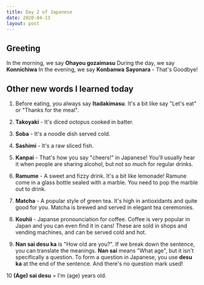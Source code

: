 ```yaml
---
title: Day 2 of Japanese
date: 2020-04-13
layout: post
---
```


## Greeting
In the morning, we say **Ohayou gozaimasu**
During the day, we say **Konnichiwa**
In the evening, we say **Konbanwa**
**Sayonara** - That's Goodbye!

## Other new words I learned today

1. Before eating, you always say **Itadakimasu**. It's a bit like say "Let's eat" or "Thanks for the meal".

2. **Takoyaki** - It's diced octopus cooked in batter.

3. **Soba** - It's a noodle dish served cold.

4. **Sashimi** - It's a raw sliced fish.

5. **Kanpai** - That's how you say "cheers!" in Japanese! You'll usually hear it when people are sharing alcohol, but not so much for regular drinks.

6. **Ramume** - A sweet and fizzy drink. It's a bit like lemonade! Ramune come in a glass bottle sealed with a marble. You need to pop the marble out to drink.

7. **Matcha** - A popular style of green tea. It's high in antioxidants and quite good for you. Matcha is brewed and served in elegant tea ceremonies.

8. **Kouhii** - Japanse pronounciation for coffee. Coffee is very popular in Japan and you can even find it in cans! These are sold in shops and vending machines, and can be served cold and hot.

9. **Nan sai desu ka** is "How old are you?". If we break down the sentence, you can translate the meanings. **Nan sai** means "What age", but it isn't specifically a question. To form a question in Japanese, you use **desu ka** at the end of the sentence. And there's no question mark used!

10 **(Age) sai desu** = I'm (age) years old.

